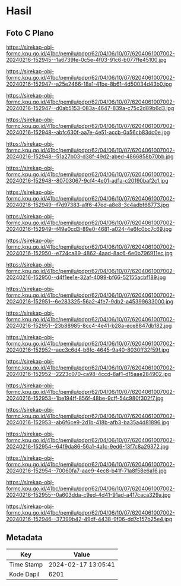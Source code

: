 # Hasil

## Foto C Plano

https://sirekap-obj-formc.kpu.go.id/41bc/pemilu/pdpr/62/04/06/10/07/6204061007002-20240216-152945--1a6739fe-0c5e-4f03-91c6-b077ffe45100.jpg

https://sirekap-obj-formc.kpu.go.id/41bc/pemilu/pdpr/62/04/06/10/07/6204061007002-20240216-152947--a25e2466-18a1-41be-8b61-4d50034d43b0.jpg

https://sirekap-obj-formc.kpu.go.id/41bc/pemilu/pdpr/62/04/06/10/07/6204061007002-20240216-152947--d0ab5153-083a-4647-839a-c75c2d89b6d3.jpg

https://sirekap-obj-formc.kpu.go.id/41bc/pemilu/pdpr/62/04/06/10/07/6204061007002-20240216-152948--abfc630f-aa7e-4e51-accb-0a56cb83dc0e.jpg

https://sirekap-obj-formc.kpu.go.id/41bc/pemilu/pdpr/62/04/06/10/07/6204061007002-20240216-152948--51a27b03-d38f-49d2-abed-4866858b70bb.jpg

https://sirekap-obj-formc.kpu.go.id/41bc/pemilu/pdpr/62/04/06/10/07/6204061007002-20240216-152948--80703067-9cf4-4e01-ad1a-c20190baf2c1.jpg

https://sirekap-obj-formc.kpu.go.id/41bc/pemilu/pdpr/62/04/06/10/07/6204061007002-20240216-152949--f7d97383-a1f6-47ed-a8e8-3c4adbf68773.jpg

https://sirekap-obj-formc.kpu.go.id/41bc/pemilu/pdpr/62/04/06/10/07/6204061007002-20240216-152949--f49e0cd3-89e0-4681-a024-4e6fc0bc7c69.jpg

https://sirekap-obj-formc.kpu.go.id/41bc/pemilu/pdpr/62/04/06/10/07/6204061007002-20240216-152950--e724ca89-4862-4aad-8ac6-6e0b796911ec.jpg

https://sirekap-obj-formc.kpu.go.id/41bc/pemilu/pdpr/62/04/06/10/07/6204061007002-20240216-152950--d4f1ee1e-32af-4099-bf66-52155acbf189.jpg

https://sirekap-obj-formc.kpu.go.id/41bc/pemilu/pdpr/62/04/06/10/07/6204061007002-20240216-152951--6e283325-56a2-4fe7-9db2-a45399633000.jpg

https://sirekap-obj-formc.kpu.go.id/41bc/pemilu/pdpr/62/04/06/10/07/6204061007002-20240216-152951--23b88985-8cc4-4e41-b28a-ece8847db182.jpg

https://sirekap-obj-formc.kpu.go.id/41bc/pemilu/pdpr/62/04/06/10/07/6204061007002-20240216-152952--aec3c6d4-b6fc-4645-9a40-8030ff32f59f.jpg

https://sirekap-obj-formc.kpu.go.id/41bc/pemilu/pdpr/62/04/06/10/07/6204061007002-20240216-152952--2223c070-ca98-4ccd-8af1-d15aae284902.jpg

https://sirekap-obj-formc.kpu.go.id/41bc/pemilu/pdpr/62/04/06/10/07/6204061007002-20240216-152953--1be194ff-856f-48be-9cff-54c980f302f7.jpg

https://sirekap-obj-formc.kpu.go.id/41bc/pemilu/pdpr/62/04/06/10/07/6204061007002-20240216-152953--ab6f6ce9-2d1b-418b-afb3-ba35a4d81896.jpg

https://sirekap-obj-formc.kpu.go.id/41bc/pemilu/pdpr/62/04/06/10/07/6204061007002-20240216-152954--64f9da86-56a1-4a1c-9ed6-13f7c8a29372.jpg

https://sirekap-obj-formc.kpu.go.id/41bc/pemilu/pdpr/62/04/06/10/07/6204061007002-20240216-152954--70060fa7-aae9-4ec8-b41f-71a8f58e6a16.jpg

https://sirekap-obj-formc.kpu.go.id/41bc/pemilu/pdpr/62/04/06/10/07/6204061007002-20240216-152955--0a603dda-c9ed-4d41-91ad-a417caca329a.jpg

https://sirekap-obj-formc.kpu.go.id/41bc/pemilu/pdpr/62/04/06/10/07/6204061007002-20240216-152946--37399b42-49df-4438-9f06-dd7c157b25e4.jpg


## Metadata

| Key        | Value               |
| ---------- | ------------------- |
| Time Stamp | 2024-02-17 13:05:41 |
| Kode Dapil | 6201                |



